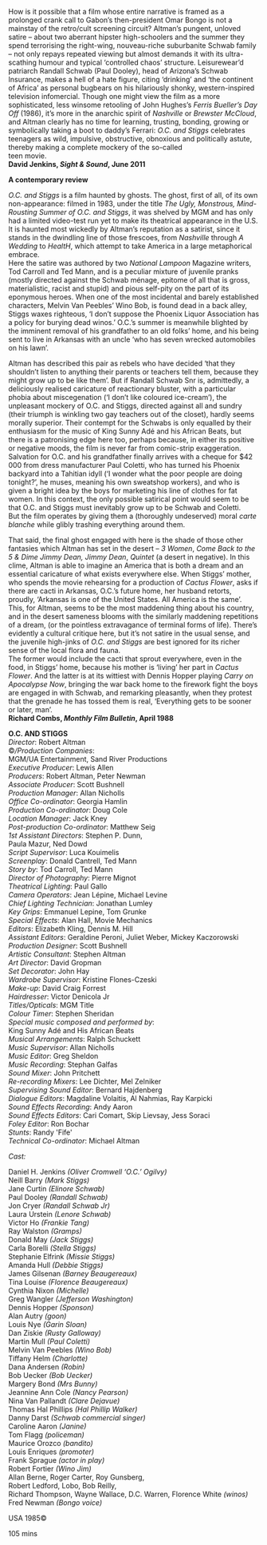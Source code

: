 

How is it possible that a film whose entire narrative is framed as a prolonged crank call to Gabon’s then-president Omar Bongo is not a mainstay of the retro/cult screening circuit? Altman’s pungent, unloved satire – about two aberrant hipster high-schoolers and the summer they spend terrorising the right-wing, nouveau-riche suburbanite Schwab family – not only repays repeated viewing but almost demands it with its ultra-scathing humour and typical ‘controlled chaos’ structure. Leisurewear’d patriarch Randall Schwab (Paul Dooley), head of Arizona’s Schwab Insurance, makes a hell of a hate figure, citing ‘drinking’ and ‘the continent of Africa’ as personal bugbears on his hilariously shonky, western-inspired television infomercial. Though one might view the film as a more sophisticated, less winsome retooling of John Hughes’s _Ferris Bueller’s Day Off_ (1986), it’s more in the anarchic spirit of _Nashville_ or _Brewster McCloud_, and Altman clearly has no time for learning, trusting, bonding, growing or symbolically taking a boot to daddy’s Ferrari: _O.C. and Stiggs_ celebrates teenagers as wild, impulsive, obstructive, obnoxious and politically astute, thereby making a complete mockery of the so-called  
teen movie.  
**David Jenkins, _Sight & Sound_, June 2011**  

**A contemporary review**

_O.C. and Stiggs_ is a film haunted by ghosts. The ghost, first of all, of its own non-appearance: filmed in 1983, under the title _The Ugly, Monstrous, Mind-Rousting Summer of O.C. and Stiggs_, it was shelved by MGM and has only had a limited video-test run yet to make its theatrical appearance in the U.S.  
It is haunted most wickedly by Altman’s reputation as a satirist, since it stands in the dwindling line of those frescoes, from _Nashville_ through _A Wedding_ to _HealtH_, which attempt to take America in a large metaphorical embrace.  
Here the satire was authored by two _National Lampoon_ Magazine writers,  
Tod Carroll and Ted Mann, and is a peculiar mixture of juvenile pranks (mostly directed against the Schwab ménage, epitome of all that is gross, materialistic, racist and stupid) and pious self-pity on the part of its eponymous heroes. When one of the most incidental and barely established characters, Melvin Van Peebles’ Wino Bob, is found dead in a back alley, Stiggs waxes righteous, ‘I don’t suppose the Phoenix Liquor Association has a policy for burying dead winos.’ O.C.’s summer is meanwhile blighted by the imminent removal of his grandfather to an old folks’ home, and his being sent to live in Arkansas with an uncle ‘who has seven wrecked automobiles on his lawn’.

Altman has described this pair as rebels who have decided ‘that they shouldn’t listen to anything their parents or teachers tell them, because they might grow up to be like them’. But if Randall Schwab Snr is, admittedly, a deliciously realised caricature of reactionary bluster, with a particular phobia about miscegenation (‘I don’t like coloured ice-cream’), the unpleasant mockery of O.C. and Stiggs, directed against all and sundry (their triumph is winkling two gay teachers out of the closet), hardly seems morally superior. Their contempt for the Schwabs is only equalled by their enthusiasm for the music of King Sunny Adé and his African Beats, but there is a patronising edge here too, perhaps because, in either its positive or negative moods, the film is never far from comic-strip exaggeration. Salvation for O.C. and his grandfather finally arrives with a cheque for $42 000 from dress manufacturer Paul Coletti, who has turned his Phoenix backyard into a Tahitian idyll (‘I wonder what the poor people are doing tonight?’, he muses, meaning his own sweatshop workers), and who is given a bright idea by the boys for marketing his line of clothes for fat women. In this context, the only possible satirical point would seem to be that O.C. and Stiggs must inevitably grow up to be Schwab and Coletti.  
But the film operates by giving them a (thoroughly undeserved) moral _carte blanche_ while glibly trashing everything around them.

That said, the final ghost engaged with here is the shade of those other fantasies which Altman has set in the desert – _3 Women_, _Come Back to the 5 & Dime Jimmy Dean, Jimmy Dean_, _Quintet_ (a desert in negative). In this clime, Altman is able to imagine an America that is both a dream and an essential caricature of what exists everywhere else. When Stiggs’ mother, who spends the movie rehearsing for a production of _Cactus Flower_, asks if there are cacti in Arkansas, O.C.’s future home, her husband retorts, proudly, ‘Arkansas is one of the United States. All America is the same’. This, for Altman, seems to be the most maddening thing about his country, and in the desert sameness blooms with the similarly maddening repetitions of a dream, (or the pointless extravagance of terminal forms of life). There’s evidently a cultural critique here, but it’s not satire in the usual sense, and the juvenile high-jinks of _O.C. and Stiggs_ are best ignored for its richer sense of the local flora and fauna.  
The former would include the cacti that sprout everywhere, even in the food, in Stiggs’ home, because his mother is ‘living’ her part in _Cactus Flower_. And the latter is at its wittiest with Dennis Hopper playing _Carry on Apocalypse Now_, bringing the war back home to the firework fight the boys are engaged in with Schwab, and remarking pleasantly, when they protest that the grenade he has tossed them is real, ‘Everything gets to be sooner or later, man’.  
**Richard Combs, _Monthly Film Bulletin_, April 1988**



**O.C. AND STIGGS**  
_Director_: Robert Altman  
©_/Production Companies_:  
MGM/UA Entertainment, Sand River Productions  
_Executive Producer_: Lewis Allen  
_Producers_: Robert Altman, Peter Newman  
_Associate Producer_: Scott Bushnell  
_Production Manager_: Allan Nicholls  
_Office Co-ordinator_: Georgia Hamlin  
_Production Co-ordinator_: Doug Cole  
_Location Manager_: Jack Kney  
_Post-production Co-ordinator_: Matthew Seig  
_1st Assistant Directors_: Stephen P. Dunn,  
Paula Mazur, Ned Dowd  
_Script Supervisor_: Luca Kouimelis  
_Screenplay_: Donald Cantrell, Ted Mann  
_Story by_: Tod Carroll, Ted Mann  
_Director of Photography_: Pierre Mignot  
_Theatrical Lighting_: Paul Gallo  
_Camera Operators_: Jean Lépine, Michael Levine  
_Chief Lighting Technician_: Jonathan Lumley  
_Key Grips_: Emmanuel Lepine, Tom Grunke  
_Special Effects_: Alan Hall, Movie Mechanics  
_Editors_: Elizabeth Kling, Dennis M. Hill  
_Assistant Editors_: Geraldine Peroni, Juliet Weber, Mickey Kaczorowski  
_Production Designer_: Scott Bushnell  
_Artistic Consultant_: Stephen Altman  
_Art Director_: David Gropman  
_Set Decorator_: John Hay  
_Wardrobe Supervisor_: Kristine Flones-Czeski  
_Make-up_: David Craig Forrest  
_Hairdresser_: Victor Denicola Jr  
_Titles/Opticals_: MGM Title  
_Colour Timer_: Stephen Sheridan  
_Special music composed and performed by_:  
King Sunny Adé and His African Beats  
_Musical Arrangements_: Ralph Schuckett  
_Music Supervisor_: Allan Nicholls  
_Music Editor_: Greg Sheldon  
_Music Recording_: Stephan Galfas  
_Sound Mixer_: John Pritchett  
_Re-recording Mixers_: Lee Dichter, Mel Zelniker  
_Supervising Sound Editor_: Bernard Hajdenberg  
_Dialogue Editors_: Magdaline Volaitis, Al Nahmias, Ray Karpicki  
_Sound Effects Recording_: Andy Aaron  
_Sound Effects Editors_: Cari Comart, Skip Lievsay, Jess Soraci  
_Foley Editor_: Ron Bochar  
_Stunts_: Randy 'Fife'  
_Technical Co-ordinator_: Michael Altman

_Cast:_

Daniel H. Jenkins _(Oliver Cromwell ‘O.C.’ Ogilvy)_  
Neill Barry _(Mark Stiggs)_  
Jane Curtin _(Elinore Schwab)_  
Paul Dooley _(Randall Schwab)_  
Jon Cryer _(Randall Schwab Jr)_  
Laura Urstein _(Lenore Schwab)_  
Victor Ho _(Frankie Tang)_  
Ray Walston _(Gramps)_  
Donald May _(Jack Stiggs)_  
Carla Borelli _(Stella Stiggs)_  
Stephanie Elfrink _(Missie Stiggs)_  
Amanda Hull _(Debbie Stiggs)_  
James Gilsenan _(Barney Beaugereaux)_  
Tina Louise _(Florence Beaugereaux)_  
Cynthia Nixon _(Michelle)_  
Greg Wangler _(Jefferson Washington)_  
Dennis Hopper _(Sponson)_  
Alan Autry _(goon)_  
Louis Nye _(Garin Sloan)_  
Dan Ziskie _(Rusty Galloway)_  
Martin Mull _(Paul Coletti)_  
Melvin Van Peebles _(Wino Bob)_  
Tiffany Helm _(Charlotte)_  
Dana Andersen _(Robin)_  
Bob Uecker _(Bob Uecker)_  
Margery Bond _(Mrs Bunny)_  
Jeannine Ann Cole _(Nancy Pearson)_  
Nina Van Pallandt _(Clare Dejavue)_  
Thomas Hal Phillips _(Hal Phillip Walker)_  
Danny Darst _(Schwab commercial singer)_  
Caroline Aaron _(Janine)_  
Tom Flagg _(policeman)_  
Maurice Orozco _(bandito)_  
Louis Enriques _(promoter)_  
Frank Sprague _(actor in play)_  
Robert Fortier _(Wino Jim)_  
Allan Berne, Roger Carter, Roy Gunsberg,  
Robert Ledford, Lobo, Bob Reilly,  
Richard Thompson, Wayne Wallace, D.C. Warren, Florence White _(winos)_  
Fred Newman _(Bongo voice)_

USA 1985©

105 mins
<!--stackedit_data:
eyJoaXN0b3J5IjpbLTExMDk1NTQ2MV19
-->
